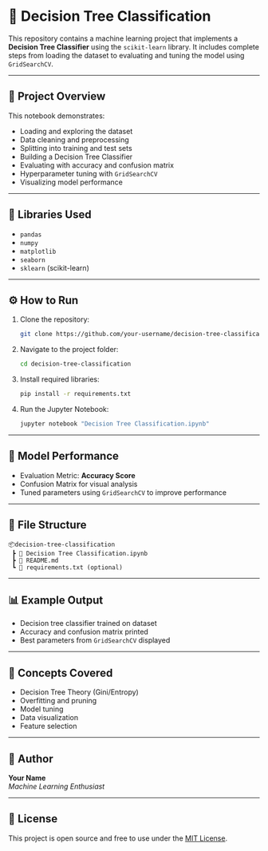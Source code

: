 
# 🌳 Decision Tree Classification

This repository contains a machine learning project that implements a **Decision Tree Classifier** using the `scikit-learn` library. It includes complete steps from loading the dataset to evaluating and tuning the model using `GridSearchCV`.

---

## 📌 Project Overview

This notebook demonstrates:

- Loading and exploring the dataset
- Data cleaning and preprocessing
- Splitting into training and test sets
- Building a Decision Tree Classifier
- Evaluating with accuracy and confusion matrix
- Hyperparameter tuning with `GridSearchCV`
- Visualizing model performance

---

## 🧰 Libraries Used

- `pandas`
- `numpy`
- `matplotlib`
- `seaborn`
- `sklearn` (scikit-learn)

---

## ⚙️ How to Run

1. Clone the repository:
    ```bash
    git clone https://github.com/your-username/decision-tree-classification.git
    ```

2. Navigate to the project folder:
    ```bash
    cd decision-tree-classification
    ```

3. Install required libraries:
    ```bash
    pip install -r requirements.txt
    ```

4. Run the Jupyter Notebook:
    ```bash
    jupyter notebook "Decision Tree Classification.ipynb"
    ```

---

## 🧪 Model Performance

- Evaluation Metric: **Accuracy Score**
- Confusion Matrix for visual analysis
- Tuned parameters using `GridSearchCV` to improve performance

---

## 📁 File Structure

```
📦decision-tree-classification
 ┣ 📓 Decision Tree Classification.ipynb
 ┣ 📄 README.md
 ┗ 📄 requirements.txt (optional)
```

---

## 📊 Example Output

- Decision tree classifier trained on dataset
- Accuracy and confusion matrix printed
- Best parameters from `GridSearchCV` displayed

---

## 🧠 Concepts Covered

- Decision Tree Theory (Gini/Entropy)
- Overfitting and pruning
- Model tuning
- Data visualization
- Feature selection

---

## 📌 Author

**Your Name**  
*Machine Learning Enthusiast*

---

## 📃 License

This project is open source and free to use under the [MIT License](LICENSE).
